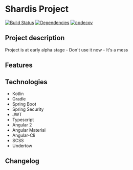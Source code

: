 # Shardis Project

[![Build Status](https://travis-ci.org/shardis/shardis.svg?branch=master)](https://travis-ci.org/shardis/shardis)
[![Dependencies](https://david-dm.org/shardis/shardis.svg)](https://david-dm.org/shardis/shardis)
[![codecov](https://codecov.io/gh/shardis/shardis/branch/master/graph/badge.svg)](https://codecov.io/gh/shardis/shardis)


## Project description

Project is at early alpha stage - Don't use it now - It's a mess

## Features

## Technologies
* Kotlin
* Gradle
* Spring Boot
* Spring Security
* JWT
* Typescript
* Angular 2
* Angular Material
* Angular-Cli
* SCSS
* Undertow

## Changelog
